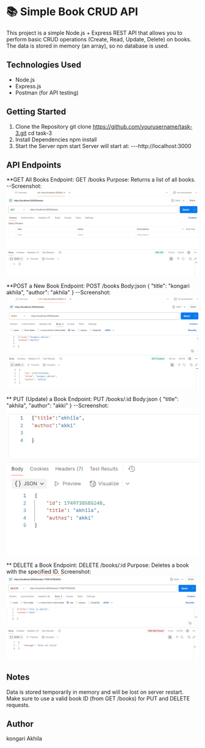 # 📚 Simple Book CRUD API

This project is a simple Node.js + Express REST API that allows you to perform basic CRUD operations (Create, Read, Update, Delete) on books. The data is stored in memory (an array), so no database is used.

##  Technologies Used

- Node.js
- Express.js
- Postman (for API testing)

##  Getting Started

1. Clone the Repository
git clone https://github.com/yourusername/task-3.git
cd task-3
 2. Install Dependencies
npm install
3. Start the Server
npm start
Server will start at:
---http://localhost:3000

## API Endpoints
**GET All Books
Endpoint: GET /books
Purpose: Returns a list of all books.
--Screenshot:
![GET](images/screenshot-get.png)


 **POST a New Book
Endpoint: POST /books
Body:json
{
  "title": "kongari akhila",
  "author": "akhila"
}
--Screenshot:
![POSt](images/screenshot-post.png)


** PUT (Update) a Book
Endpoint: PUT /books/:id
Body:json
{
  "title": "akhila",
  "author": "akki"
}
--Screenshot:
![PUT](images/screenshot-put.png)


** DELETE a Book
Endpoint: DELETE /books/:id
Purpose: Deletes a book with the specified ID.
Screenshot:
![DELETE](images/screenshot-delete.png)


## Notes
Data is stored temporarily in memory and will be lost on server restart.
Make sure to use a valid book ID (from GET /books) for PUT and DELETE requests.

## Author
kongari Akhila


